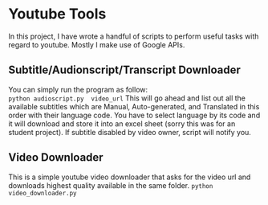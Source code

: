 # Youtube Tools
In this project, I have wrote a handful of scripts to perform useful tasks with regard to youtube. Mostly I make use of Google APIs.

## Subtitle/Audionscript/Transcript Downloader
You can simply run the program as follow:<br />
`python audioscript.py  video_url`
This will go ahead and list out all the available subtitles which are Manual, Auto-generated, and Translated in this order with their language code.
You have to select language by its code and it will download and store it into an excel sheet (sorry this was for an student project). If subtitle disabled by video owner, script will notify you.


## Video Downloader
This is a simple youtube video downloader that asks for the video url and downloads highest quality available in the same folder.
`python video_downloader.py`
